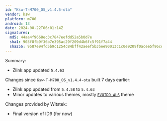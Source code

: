 ```yaml
---
id: "Ksw-T-M700_OS_v1.4.5-ota"
vendor: ksw
platform: m700
android: 13
date: 2024-08-22T06:01:14Z
signatures:
  md5: 44aa4f9668ec3c7847eefdd52a5b0d7e
  sha1: 903f8fb9f36b7e395ac29f209d4b6fc5f91f7a44
  sha256: 9587e94fd5b9c1254c84bff42aeef5b3bee90013c1c0e9209f0acee5f96cdd4d
---
```

Summary:
- Zlink app updated `5.4.63`

Changes since `Ksw-T-M700_OS_v1.4.4-ota` built 7 days earlier:
- Zlink app updated from `5.4.58` to `5.4.63`
- Minor updates to various themes, mostly [`EVOID9_ALS`](/headunits/themes/ksw/evoid9_als) theme

Changes provided by Witstek:
- Final version of ID9 (for now)
